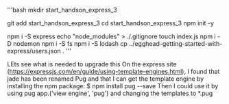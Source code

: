'''bash
 mkdir start_handson_express_3

git add start_handson_express_3
cd start_handson_express_3
npm init -y

npm i -S express
echo "node_modules" > ./.gitignore
touch index.js
npm i -D nodemon
npm i -S fs
npm i -S lodash
cp ../egghead-getting-started-with-express/users.json .
'''

LEts see what is needed to upgrade this
On the express site (https://expressjs.com/en/guide/using-template-engines.html), I found that jade has been renamed Pug and that I can get the template engine by installing the npm package: $ npm install pug --save Then I could use it by using pug app.('view engine', 'pug') and changing the templates to *.pug
